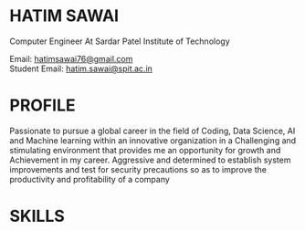 # HATIM SAWAI
Computer Engineer At Sardar Patel Institute of Technology  

Email: hatimsawai76@gmail.com  
Student Email: hatim.sawai@spit.ac.in  

# PROFILE
Passionate to pursue a global career in the field of Coding, Data Science, AI and Machine learning within an
innovative organization in a Challenging and stimulating
environment that provides me an opportunity for growth and Achievement in my career. Aggressive and
determined to establish system improvements and test for security precautions so as to improve the
productivity and profitability of a company  

# SKILLS
